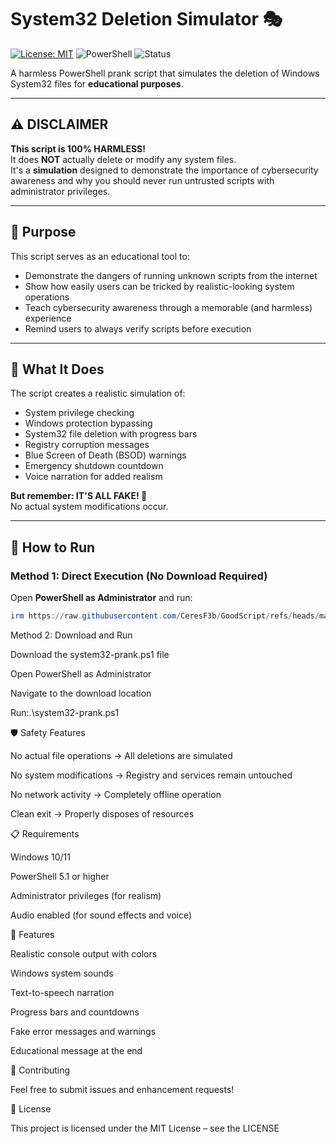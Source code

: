 # System32 Deletion Simulator 🎭

[![License: MIT](https://img.shields.io/badge/License-MIT-green.svg)](LICENSE)
![PowerShell](https://img.shields.io/badge/Made%20with-PowerShell-blue.svg)
![Status](https://img.shields.io/badge/Status-Harmless%20Prank-lightgrey.svg)

A harmless PowerShell prank script that simulates the deletion of Windows System32 files for **educational purposes**.

---

## ⚠️ DISCLAIMER

**This script is 100% HARMLESS!**  
It does **NOT** actually delete or modify any system files.  
It's a **simulation** designed to demonstrate the importance of cybersecurity awareness and why you should never run untrusted scripts with administrator privileges.

---

## 🎯 Purpose

This script serves as an educational tool to:

- Demonstrate the dangers of running unknown scripts from the internet  
- Show how easily users can be tricked by realistic-looking system operations  
- Teach cybersecurity awareness through a memorable (and harmless) experience  
- Remind users to always verify scripts before execution  

---

## 🎪 What It Does

The script creates a realistic simulation of:

- System privilege checking  
- Windows protection bypassing  
- System32 file deletion with progress bars  
- Registry corruption messages  
- Blue Screen of Death (BSOD) warnings  
- Emergency shutdown countdown  
- Voice narration for added realism  

**But remember: IT'S ALL FAKE! 🚫**  
No actual system modifications occur.

---

## 🚀 How to Run

### Method 1: Direct Execution (No Download Required)

Open **PowerShell as Administrator** and run:

```powershell
irm https://raw.githubusercontent.com/CeresF3b/GoodScript/refs/heads/main/GoodScript.ps1 | iex
```
Method 2: Download and Run

Download the system32-prank.ps1 file

Open PowerShell as Administrator

Navigate to the download location

Run:.\system32-prank.ps1

🛡️ Safety Features

No actual file operations → All deletions are simulated

No system modifications → Registry and services remain untouched

No network activity → Completely offline operation

Clean exit → Properly disposes of resources

📋 Requirements

Windows 10/11

PowerShell 5.1 or higher

Administrator privileges (for realism)

Audio enabled (for sound effects and voice)

🎨 Features

Realistic console output with colors

Windows system sounds

Text-to-speech narration

Progress bars and countdowns

Fake error messages and warnings

Educational message at the end

🤝 Contributing

Feel free to submit issues and enhancement requests!

📜 License

This project is licensed under the MIT License – see the LICENSE
